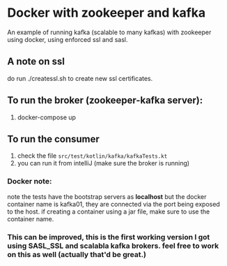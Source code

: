 # Docker with zookeeper and kafka
An example of running kafka (scalable to many kafkas) with zookeeper using docker, using enforced ssl and sasl.

## A note on ssl
do run ./createssl.sh to create new ssl certificates.

## To run the broker (zookeeper-kafka server):
1. docker-compose up

## To run the consumer
1. check the file `src/test/kotlin/kafka/kafkaTests.kt`
2. you can run it from intelliJ (make sure the broker is running) 

### Docker note:
note the tests have the bootstrap servers as **localhost** but the docker container name is kafka01, they are connected via the port being exposed to the host. if creating a container using a jar file, make sure to use the container name.

### This can be improved, this is the first working version I got using SASL_SSL and scalabla kafka brokers. feel free to work on this as well (actually that'd be great.)
